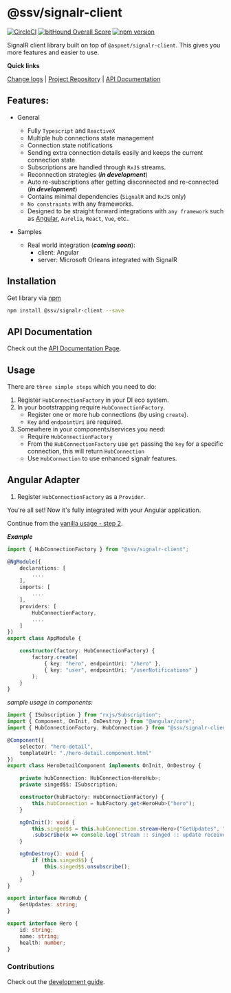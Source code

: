 [projectUri]: https://github.com/sketch7/signalr-client
[projectGit]: https://github.com/sketch7/signalr-client.git
[changeLog]: ./CHANGELOG.md
[developmentWorkflowWiki]: ./docs/DEVELOPMENT-WORKFLOW.md
[apiWiki]: ./docs/API.md

[npm]: https://www.npmjs.com/package/@ssv/signalr-client

# @ssv/signalr-client
[![CircleCI](https://circleci.com/gh/sketch7/signalr-client.svg?style=shield)](https://circleci.com/gh/sketch7/signalr-client)
[![bitHound Overall Score](https://www.bithound.io/github/sketch7/signalr-client/badges/score.svg)](https://www.bithound.io/github/sketch7/signalr-client)
[![npm version](https://badge.fury.io/js/%40ssv%2Fsignalr-client.svg)](https://badge.fury.io/js/%40ssv%2Fsignalr-client)

SignalR client library built on top of `@aspnet/signalr-client`. This gives you more features and easier to use.

**Quick links**

[Change logs][changeLog] | [Project Repository][projectUri] | [API Documentation][apiWiki]

## Features:
* General
    * Fully `Typescript` and `ReactiveX`
    * Multiple hub connections state management
    * Connection state notifications 
    * Sending extra connection details easily and keeps the current connection state
    * Subscriptions are handled through `RxJS` streams.
    * Reconnection strategies (***in development***)
    * Auto re-subscriptions after getting disconnected and re-connected (***in development***)
    * Contains minimal dependencies (`SignalR` and `RxJS` only)
    * `No constraints` with any frameworks.
    * Designed to be straight forward integrations with `any framework` such as [Angular](#angular-adapter), `Aurelia`, `React`, `Vue`, etc..

* Samples
    * Real world integration (***coming soon***):
        * client: Angular
        * server: Microsoft Orleans integrated with SignalR

## Installation

Get library via [npm]
```bash
npm install @ssv/signalr-client --save
```

## API Documentation
Check out the [API Documentation Page][apiWiki].


## Usage
There are `three simple steps` which you need to do:

1. Register `HubConnectionFactory` in your DI eco system.
2. In your bootstrapping require `HubConnectionFactory`.
    * Register one or more hub connections (by using `create`).
    * `Key` and `endpointUri` are required.
3. Somewhere in your components/services you need:
    * Require `HubConnectionFactory`
    * From the `HubConnectionFactory` use `get` passing the `key` for a specific connection, this will return `HubConnection`
    * Use `HubConnection` to use enhanced signalr features.

## Angular Adapter
1. Register `HubConnectionFactory` as a `Provider`.

You're all set! Now it's fully integrated with your Angular application.

Continue from the [vanilla usage - step 2](#usage).

***Example***
```ts
import { HubConnectionFactory } from "@ssv/signalr-client";

@NgModule({
	declarations: [
        ....
	],
	imports: [
        ....
	],
	providers: [
		HubConnectionFactory,
		....
	]
})
export class AppModule {

    constructor(factory: HubConnectionFactory) {
		factory.create(
			{ key: "hero", endpointUri: "/hero" },
			{ key: "user", endpointUri: "/userNotifications" }
		);
	}
}
```

*sample usage in components:*
```ts
import { ISubscription } from "rxjs/Subscription";
import { Component, OnInit, OnDestroy } from "@angular/core";
import { HubConnectionFactory, HubConnection } from "@ssv/signalr-client";

@Component({
	selector: "hero-detail",
	templateUrl: "./hero-detail.component.html"
})
export class HeroDetailComponent implements OnInit, OnDestroy {

	private hubConnection: HubConnection<HeroHub>;
	private singed$$: ISubscription;

	constructor(hubFactory: HubConnectionFactory) {
		this.hubConnection = hubFactory.get<HeroHub>("hero");
	}

	ngOnInit(): void {
		this.singed$$ = this.hubConnection.stream<Hero>("GetUpdates", "singed")
		.subscribe(x => console.log(`stream :: singed :: update received`, x));
	}

	ngOnDestroy(): void {
		if (this.singed$$) {
			this.singed$$.unsubscribe();
		}
	}
}

export interface HeroHub {
	GetUpdates: string;
}

export interface Hero {
	id: string;
	name: string;
	health: number;
}
```


### Contributions

Check out the [development guide][developmentWorkflowWiki].